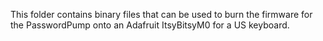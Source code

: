 This folder contains binary files that can be used to burn the firmware for the PasswordPump onto an Adafruit ItsyBitsyM0 for a US keyboard.
